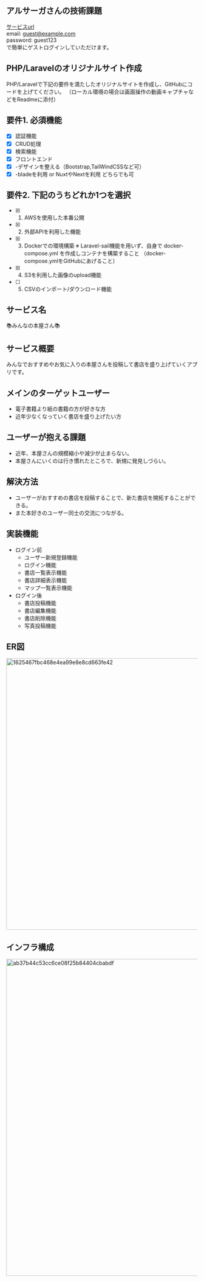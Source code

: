 ## アルサーガさんの技術課題

[サービスurl](http://ec2-35-78-98-150.ap-northeast-1.compute.amazonaws.com/)</br>
email: guest@example.com</br>
password: guest123</br>
で簡単にゲストログインしていただけます。


## PHP/Laravelのオリジナルサイト作成
PHP/Laravelで下記の要件を満たしたオリジナルサイトを作成し、GitHubにコードを上げてください。
（ローカル環境の場合は画面操作の動画キャプチャなどをReadmeに添付）


## 要件1. 必須機能
- [x] 認証機能
- [x] CRUD処理
- [x] 検索機能
- [x] フロントエンド
- [x] -デザインを整える（Bootstrap,TailWindCSSなど可）
- [x] -bladeを利用 or NuxtやNextを利用 どちらでも可

## 要件2. 下記のうちどれか1つを選択
- [x] 1. AWSを使用した本番公開
- [x] 2. 外部APIを利用した機能
- [x] 3. Dockerでの環境構築
  ※ Laravel-sail機能を用いず、自身で docker-compose.yml を作成しコンテナを構築すること
  （docker-compose.ymlをGitHubにあげること）
- [x] 4. S3を利用した画像のupload機能
- [ ] 5. CSVのインポート/ダウンロード機能

## サービス名
📚みんなの本屋さん📚

## サービス概要
みんなでおすすめやお気に入りの本屋さんを投稿して書店を盛り上げていくアプリです。

## メインのターゲットユーザー
- 電子書籍より紙の書籍の方が好きな方
- 近年少なくなっていく書店を盛り上げたい方

## ユーザーが抱える課題
- 近年、本屋さんの規模縮小や減少が止まらない。
- 本屋さんにいくのは行き慣れたところで、新規に発見しづらい。

## 解決方法
- ユーザーがおすすめの書店を投稿することで、新た書店を開拓することができる。
- また本好きのユーザー同士の交流につながる。

## 実装機能
- ログイン前
  - ユーザー新規登録機能
  - ログイン機能
  - 書店一覧表示機能
  - 書店詳細表示機能
  - マップ一覧表示機能
- ログイン後
  - 書店投稿機能
  - 書店編集機能
  - 書店削除機能
  - 写真投稿機能

## ER図
<img width="714" alt="1625467fbc468e4ea99e8e8cd663fe42" src="https://github.com/asakuno/laravel_crud/assets/102037623/5764298d-7a92-4cb5-afcf-d5441ed70891">

## インフラ構成
<img width="834" alt="ab37b44c53cc6ce08f25b84404cbabdf" src="https://github.com/asakuno/laravel_crud/assets/102037623/8c7969f4-bf7b-46bc-bbf1-fd59f85ac89b">

